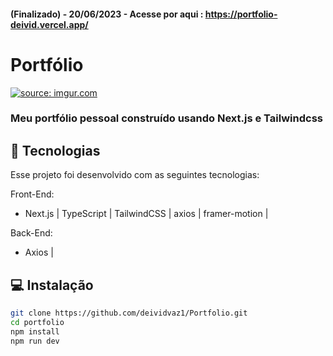 #### (Finalizado) - 20/06/2023 -  Acesse por aqui : https://portfolio-deivid.vercel.app/
# Portfólio
<a href="https://imgur.com/UGqCEh2"><img src="https://i.imgur.com/UGqCEh2.png" title="source: imgur.com" /></a>
### Meu portfólio pessoal construído usando Next.js e Tailwindcss

## 🚀 Tecnologias

Esse projeto foi desenvolvido com as seguintes tecnologias:

Front-End:
- Next.js | TypeScript | TailwindCSS | axios | framer-motion |

Back-End:
- Axios |

## 💻 Instalação

```bash
git clone https://github.com/deividvaz1/Portfolio.git
cd portfolio
npm install
npm run dev
```

